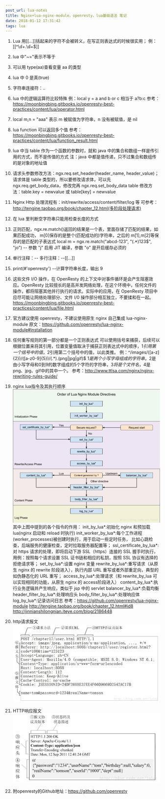 ```yaml
---
post_url: lua-notes
title: Nginx+lua-nginx-module，openresty，lua基础语法 笔记
date: 2018-01-12 17:31:42
tags: lua
---
```

1. Lua 用[[...]]括起来的字符不会被转义，在写正则表达式的时候很实用；
例：[[^\d+.\d+$]]

2. lua 中"~="表示不等于

3. 可以用 type(aa)查看变量 aa 的类型

4. lua 中 0 是真(true)

5. 字符串连接符：..

7. lua 中的逻辑运算符比较特殊
例：local y = a and b or c 相当于 a?b:c
参考：https://moonbingbing.gitbooks.io/openresty-best-practices/content/lua/operator.html

8. local m,n = "aaa" 表示 m 被赋值为字符串，n 没有被赋值，是 nil

9. lua function 可以返回多个值
参考：https://moonbingbing.gitbooks.io/openresty-best-practices/content/lua/function_result.html

10. lua 中当 table 作为一个函数的参数时，就和 java 中的集合和数组一样是传引用的方式，而不是传值的方式
注：java 中都是值传递，只不过集合和数组传的是对象的地址值

11. 请求头参数修改方法：ngx.req.set_header(header_name, header_value)；
请求体是 table 类型的，所以要修改请求体，可以先 ngx.req.get_body_data，修改完再 ngx.req.set_body_data
table 修改方法：table.key = newvalue 或 table[key] = newvalue

12. Nginx Http 处理流程有：init/rewrite/access/content/filter/log 等
可参考：http://tengine.taobao.org/book/chapter_12.html(多阶段处理请求)

13. 在 lua 里判断空字符串只能用检查长度的方式

14. 正则匹配，ngx.re.match()返回的结果是一个表，里面存储了匹配的结果，如果匹配成功，
m[0]保存的是整个(匹配成功的)字符串，之后的 m[1],m[2]等保存的是匹配的子表达式
local m = ngx.re.match("abcd-123", "(.*)123$", "jo")
-- 参数 "j" 启用 JIT 编译，参数 "o" 是开启缓存必须的

15. 单行注释：--
多行注释：--[[...]]

16. print(#'openresty') --计算字符串长度，输出 9

17. 这些文件 I/O 操作，在 OpenResty 的上下文中对事件循环是会产生阻塞效应。OpenResty 比较擅长的是高并发网络处理，在这个环境中，任何文件的操作，都将阻塞其他并行执行的请求。实际中的应用，在 OpenResty 项目中应尽可能让网络处理部分、文件 I/0 操作部分相互独立，不要揉和在一起。
https://moonbingbing.gitbooks.io/openresty-best-practices/content/lua/file.html

18. 官方建议使用 openresty，不建议使用原生 nginx 自己集成 lua-nginx-module
原文：https://github.com/openresty/lua-nginx-module#installation

19. 任何重写规则的第一部分都是一个正则表达式
可以使用括号来捕获，后续可以根据位置来将其引用，位置变量值取决于捕获正则表达式中的顺序，$1引用第一个括号中的值，$2引用第二个括号中的值，以此类推。
例：^/images/([a-z]{2})/([a-z0-9]{5})/(.*)\.(png|jpg|gif)$
$1是两个小写字母组成的字符串，$2是由小写字母和0到9的数字组成的5个字符的字符串，$3将是个文件名，$4是png、jpg、gif中的其中一个。
参考：http://www.ttlsa.com/nginx/nginx-rewriting-rules-guide/

20. nginx lua指令及其执行顺序
![](/images/20180112173241641.png)
其中上图中提到的各个指令的作用：
init_by_lua\*:初始化 nginx 和预加载 lua(nginx 启动和 reload 时执行)
init_worker_by_lua\*:每个工作进程(worker_processes)被创建时执行，用于启动一些定时任务，
比如心跳检查，后端服务的健康检查，定时拉取服务器配置等；
ssl_certificate_by_lua\*:对 https 请求的处理，即将启动下游 SSL（https）连接的 SSL 握手时执行，用例：按照每个请求设置 SSL 证书链和相应的私钥，按照 SSL 协议有选择的拒绝请求等；
set_by_lua\*:设置 nginx 变量
rewrite_by_lua\*:重写请求（从原生 nginx 的 rewrite 阶段进入），执行内部 URL 重写或者外部重定向，典型的如伪静态化的 URL 重写；
access_by_lua\*:处理请求（和 rewrite_by_lua 可以实现相同的功能，从原生 nginx 的 access阶段进入）
content_by_lua\*:执行业务逻辑并产生响应，类似于 jsp 中的 servlet
balancer_by_lua\*:负载均衡
header_filter_by_lua\*:处理响应头
body_filter_by_lua\*:处理响应体
log_by_lua\*:记录访问日志
参考：https://github.com/openresty/lua-nginx-module
http://tengine.taobao.org/book/chapter_12.html#id8
http://jinnianshilongnian.iteye.com/blog/2186448
21. http请求报文
![](/images/20180112173844671.png)
22. HTTP响应报文
![](/images/20180112173621526.png)
23. 附openresty的Github地址：https://github.com/openresty